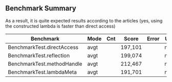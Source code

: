 ## Benchmark Summary

As a result, it is quite expected results according to the articles
(yes, using the constructed lambda is faster than direct access)

| Benchmark                  | Mode | Cnt | Score   | Error | Units |
|----------------------------|------|-----|---------|-------|-------|
| BenchmarkTest.directAccess | avgt |     | 197,101 |       | ns/op |
| BenchmarkTest.reflection   | avgt |     | 199,074 |       | ns/op |
| BenchmarkTest.methodHandle | avgt |     | 212,467 |       | ns/op |
| BenchmarkTest.lambdaMeta   | avgt |     | 191,701 |       | ns/op |
